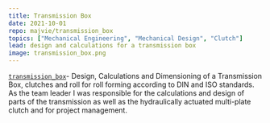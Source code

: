 ```yaml
---
title: Transmission Box
date: 2021-10-01
repo: majvie/transmission_box
topics: ["Mechanical Engineering", "Mechanical Design", "Clutch"]
lead: design and calculations for a transmission box
image: transmission_box.png
---
```


[`transmission_box`](https://github.com/majvie/transmission_box)- Design, Calculations and Dimensioning of a Transmission Box, clutches and roll for roll forming according to DIN and ISO standards. As the team leader I was responsible for the calculations and design of parts of the transmission as well as the hydraulically actuated multi-plate clutch and for project management.